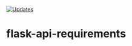 [![Updates](https://pyup.io/repos/github/Shulyakovskiy/flask-api-requirements/shield.svg)](https://pyup.io/repos/github/Shulyakovskiy/flask-api-requirements/)
# flask-api-requirements
